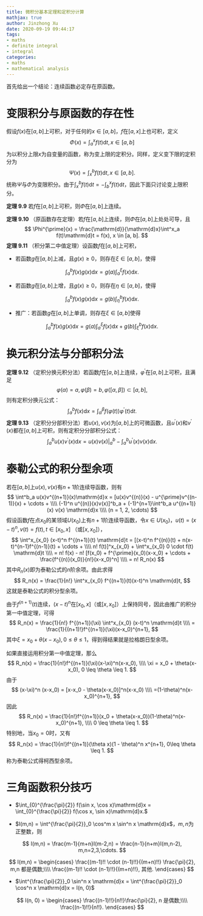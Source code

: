 ```yaml
---
title: 微积分基本定理和定积分计算
mathjax: true
author: Jinzhong Xu
date: 2020-09-19 09:44:17
tags:
- maths
- definite integral
- integral
categories:
- maths
- mathematical analysis
---
```


首先给出一个结论：连续函数必定存在原函数。

<!--more-->

# 变限积分与原函数的存在性

假设$f(x)$在$[a,b]$上可积，对于任何的$x\in[a,b]$，$f$在$[a,x]$上也可积，定义
$$
\Phi(x) = \int^x_a f(t) \mathrm{d}t, x\in [a, b]
$$
为以积分上限$x$为自变量的函数，称为变上限的定积分。同样，定义变下限的定积分为
$$
\Psi(x) = \int^b_x f(t) \mathrm{d}t, x\in[a,b].
$$
统称$\Psi$与$\Phi$为变限积分。由于$\int^b_x f(t) \mathrm{d}t = -\int^x_b f(t)\mathrm{d}t$，因此下面只讨论变上限积分。

**定理 9.9**	若$f$在$[a,b]$上可积，则$\Phi$在$[a,b]$上连续。

**定理 9.10**	（原函数存在定理）若$f$在$[a,b]$上连续，则$\Phi$在$[a,b]$上处处可导，且
$$
\Phi^{\prime}(x) = \frac{\mathrm{d}}{\mathrm{d}x}\int^x_a f(t)\mathrm{d}t = f(x), x \in [a, b].
$$
**定理 9.11**	（积分第二中值定理）设函数$f$在$[a,b]$上可积，

- 若函数$g$在$[a,b]$上减，且$g(x)\geq 0$，则存在$\xi \in [a,b]$，使得

$$
\int^b_a f(x)g(x) \mathrm{d}x = g(a) \int^{\xi}_a f(x) \mathrm{d}x.
$$
- 若函数$g$在$[a,b]$上增，且$g(x)\geq 0$，则存在$\eta \in [a,b]$，使得

$$
\int^b_a f(x) g(x) \mathrm{d}x = g(b) \int^b_{\eta} f(x) \mathrm{d}x.
$$
- 推广：若函数$g$在$[a,b]$上单调，则存在$\xi \in [a,b]$使得

$$
\int_{a}^{b} f(x)g(x) \mathrm{d}x = g(a) \int_{a}^{\xi} f(x) \mathrm{d}x + g(b) \int_{\xi}^{b} f(x) \mathrm{d}x.
$$

# 换元积分法与分部积分法 	

**定理 9.12**	（定积分换元积分法）若函数$f$在$[a,b]$上连续，$\varphi^{\prime}$在$[a,b]$上可积，且满足
$$
\varphi(\alpha)=a, \varphi(\beta)=b, \varphi([\alpha, \beta]) \subset [a,b],
$$
则有定积分换元公式：
$$
\int^b_a f(x) \mathrm{d}x = \int^{\beta}_{\alpha}f(\varphi(t))\varphi^{\prime}(t) \mathrm{d}t.
$$
**定理 9.13**	（定积分分部积分法）若$u(x),v(x)$为$[a,b]$上的可微函数，且$u^{\prime}(x)$和$v^{\prime}(x)$都在$[a,b]$上可积，则有定积分分部积分公式：
$$
\int^b_a u(x)v^{\prime}(x) \mathrm{d}x = u(x)v(x)\vert^b_a - \int^b_a u^{\prime}(x)v(x)\mathrm{d}x.
$$

# 泰勒公式的积分型余项

若在$[a,b]$上$u(x),v(x)$有$n+1$阶连续导函数，则有
$$
\int^b_a u(x)v^{(n+1)}(x)\mathrm{d}x = [u(x)v^{(n)}(x) - u^{\prime}v^{(n-1)}(x) + \cdots + \\\\
(-1)^n u^{(n)}(x)v(x)]^b_a + (-1)^{n+1}\int^b_a u^{(n+1)}(x) v(x) \mathrm{d}x \\\\
(n = 1, 2, \cdots)
$$
假设函数$f$在点$x_0$的某领域$U(x_0)$上有$n+1$阶连续导函数，令$x\in U(x_0)$，$u(t) = (x-t)^n, v(t) = f(t), t\in [x_0, x]$ （或$[x, x_0]$），
$$
\int^x_{x_0} (x-t)^n f^{(n+1)}(t) \mathrm{d}t = [(x-t)^n f^{(n)}(t) + n(x-t)^{n-1}f^{(n-1)}(t) + \cdots + \\\\
n! f(t)]^x_{x_0} + \int^x_{x_0} 0 \cdot f(t) \mathrm{d}t \\\\
= n! f(x) - n! [f(x_0) + f^{\prime}(x_0)(x-x_0) + \cdots + \frac{f^{(n)}(x_0)}{n!}(x-x_0)^n] \\\\
= n! R_n(x)
$$
其中$R_n(x)$即为泰勒公式的$n$阶余项。由此求得
$$
R_n(x) = \frac{1}{n!} \int^x_{x_0} f^{(n+1)}(t)(x-t)^n \mathrm{d}t,
$$
这就是泰勒公式的积分型余项。

由于$f^{(n+1)}(t)$连续，$(x-t)^n$在$[x_0, x]$（或$[x, x_0]$）上保持同号，因此由推广的积分第一中值定理，可得
$$
R_n(x) = \frac{1}{n!} f^{(n+1)}(\xi) \int^x_{x_0} (x-t)^n \mathrm{d}t \\\\
= \frac{1}{(n+1)!}f^{(n+1)}(\xi)(x-x_0)^{n+1},
$$
其中$\xi = x_0 + \theta(x-x_0), 0\leq \theta \leq 1$，得到得结果就是拉格朗日型余项。

如果直接运用积分第一中值定理，那么
$$
R_n(x) = \frac{1}{n!}f^{(n+1)}(\xi)(x-\xi)^n(x-x_0), \\\\
\xi = x_0 + \theta(x-x_0), 0 \leq \theta \leq 1.
$$
由于
$$
(x-\xi)^n (x-x_0) = [x-x_0 - \theta(x-x_0)]^n(x-x_0) \\\\
=(1-\theta)^n(x-x_0)^{n+1},
$$
因此
$$
R_n(x) = \frac{1}{n!}f^{(n+1)}(x_0 + \theta(x-x_0))(1-\theta)^n(x-x_0)^{n+1}, \\\\
0 \leq \theta \leq 1.
$$
特别地，当$x_0 = 0$时，又有
$$
R_n(x) = \frac{1}{n!}f^{(n+1)}(\theta x)(1 - \theta)^n x^{n+1}, 0\leq \theta \leq 1.
$$
称为泰勒公式得柯西型余项。

# 三角函数积分技巧

- $\int_{0}^{\frac{\pi}{2}} f(\sin x, \cos x)\mathrm{d}x = \int_{0}^{\frac{\pi}{2}} f(\cos x, \sin x)\mathrm{d}x.$ 

- $I(m,n) = \int^{\frac{\pi}{2}}_0 \cos^m x \sin^n x \mathrm{d}x$，$m,n$为正整数，则

$$
I(m,n) = \frac{m-1}{m+n}I(m-2,n) = \frac{n-1}{n+m}I(m,n-2), m,n=2,3,\cdots.
$$

$$
I(m,n) = 
\begin{cases}
\frac{(m-1)!! \cdot (n-1)!!}{(m+n)!!} \frac{\pi}{2}, m,n 都是偶数;\\\\
\frac{(m-1)!! \cdot (n-1)!!}{(m+n)!!}, 其他.
\end{cases}
$$

- $\int^{\frac{\pi}{2}}_0 \sin^n x \mathrm{d}x = \int^{\frac{\pi}{2}}_0 \cos^n x \mathrm{d}x = I(n, 0)$

$$
I(n, 0) = 
\begin{cases}
\frac{(n-1)!!}{n!!}\frac{\pi}{2}, n 是偶数;\\\\
\frac{(n-1)!!}{n!!}.
\end{cases}
$$
